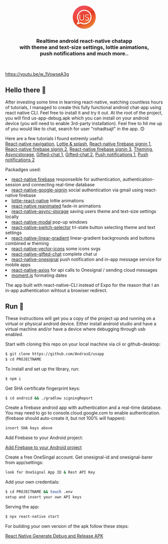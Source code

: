 <p align="center">
  <img src="https://github.com/AndrasE/raw-readme/blob/main/us-readme.png?raw=true" width="80">
</p>
<h3 align="center">
  Realtime android react-native chatapp
  <br>
  with theme and text-size settings, lottie animations, 
  <br>push notifications and much more..
</h3>
<br/>

https://youtu.be/w_1VowseA3g


## Hello there 👋

After investing some time in learning react-native, watching countless hours of tutorials, I managed to create this fully functional android chat-app using react native CLI. Feel free to install it and try it out. At the root of the project, you will find us-app-debug.apk which you can install on your android device (you will need to enable 3rd-party installation). Feel free to hit me up of you would like to chat, search for user "rohadtsajt" in the app. 😊
<br/>

<p>
Here are a few tutorials I found extremly useful: <br/>
<a
href="https://youtu.be/I7POH4acHV8?si=ujz9tW3-b0x1LFU8"
target="_blank"
rel="noopener noreferrer"
>React-native navigation</a>,
<a
href="https://youtu.be/mZXCOdIFg6Q?si=KGwVJEzNPHA6h1a_"
target="_blank"
rel="noopener noreferrer"
>Lottie & splash</a>,
<a
href="https://youtu.be/RkQpvlosGz0?si=jaUdyw3E8e13ly2e"
target="_blank"
rel="noopener noreferrer"
>React-native firebase signin 1</a>,
<a
href="https://youtu.be/8aARNaWR78Q?si=mJEqlk6ffdHqNXbN"
target="_blank"
rel="noopener noreferrer"
>React-native firebase signin 2</a>,
<a
href="https://youtu.be/RrGtyfo1wr0?si=_J5qp15yHs-VIO9Y"
target="_blank"
rel="noopener noreferrer"
>React-native firebase signin 3</a>,
<a
href="https://youtu.be/km1qm1Zz2lY?si=owQr0aFeMmk6fvqH"
target="_blank"
rel="noopener noreferrer"
>Theming</a>,
<a
href="https://youtu.be/PRGHWgTydyQ?si=b-pveeF2814-PduM"
target="_blank"
rel="noopener noreferrer"
>Asyncstorage</a>,
<a
href="https://youtu.be/Z0riAoqXrwo?si=dMS8Pf6LkjIvFCZK"
target="_blank"
rel="noopener noreferrer"
>Gifted-chat 1</a>,
<a
href="https://youtu.be/Z0riAoqXrwo?si=dMS8Pf6LkjIvFCZK"
target="_blank"
rel="noopener noreferrer"
>Gifted-chat 2</a>,
<a
href="https://youtu.be/Qcxa6dxfUFo?si=xZ3G5Cg0_FpmAU9Q"
target="_blank"
rel="noopener noreferrer"
>Push notifications 1</a>,
<a
href="https://youtu.be/X5kjfW1rfig?si=dW8S6h1CiG63fEMC"
target="_blank"
rel="noopener noreferrer"
>Push notifications 2</a>
</br>
</p>
<p>
Packadges used: 
<li><a
 href="https://rnfirebase.io/"
target="_blank"
rel="noopener noreferrer"
>react-native firebase</a> responseible for authentication, authentication-session and connecting real-time database  
</li>
<li><a
 href="https://github.com/react-native-google-signin/google-signin"
target="_blank"
rel="noopener noreferrer"
>react-native-google-signin</a> social authentication via gmail using react-native firebase
</li>
<li><a
 href="https://www.npmjs.com/package/lottie-react-native"
target="_blank"
rel="noopener noreferrer"
>lottie-react-native</a> lottie animations
</li>
<li><a
 href="https://docs.swmansion.com/react-native-reanimated/"
target="_blank"
rel="noopener noreferrer"
>react-native reanimated</a> fade-in animations
</li>
<li><a
 href="https://www.npmjs.com/package/@react-native-async-storage/async-storage"
target="_blank"
rel="noopener noreferrer"
>react-native-async-storage</a> saving users theme and text-size settings locally
</li>
<li><a
 href="https://www.npmjs.com/package/react-native-modal"
target="_blank"
rel="noopener noreferrer"
>react-native-modal</a> pop-up windows
</li>
<li><a
 href="https://www.npmjs.com/package/react-native-switch-selector"
target="_blank"
rel="noopener noreferrer"
>react-native-switch-selector</a> tri-state button selecting theme and text settings
</li>
<li><a
 href="https://www.npmjs.com/package/react-native-linear-gradient"
target="_blank"
rel="noopener noreferrer"
>react-native-linear-gradient</a> linear-gradient backgrounds and buttons combined w theming
</li>
<li><a
 href="https://www.npmjs.com/package/react-native-vector-icons"
target="_blank"
rel="noopener noreferrer"
>react-native-vector-icons</a> some icons svgs
</li>
<li><a
 href="https://www.npmjs.com/package/react-native-gifted-chat?activeTab=versions"
target="_blank"
rel="noopener noreferrer"
>react-native-gifted-chat</a> complete chat ui 
</li>
<li><a
 href="https://documentation.onesignal.com/docs/react-native-sdk-setup"
target="_blank"
rel="noopener noreferrer"
>react-native-onesignal</a> push notification and in-app message service for mobile apps
</li>
<li><a
 href="https://www.npmjs.com/package/react-native-axios"
target="_blank"
rel="noopener noreferrer"
>react-native-axios</a> for api calls to Onesignal / sending cloud messages
</li>
<li><a
 href="https://momentjs.com/"
target="_blank"
rel="noopener noreferrer"
>moment.js</a> formating dates
</li>
</p>
<p>
The app built with react-native-CLI instead of Expo for the reason that I an in-app authentication wihtout a browiser redirect. 
</p>

## Run 🚀

These instructions will get you a copy of the project up and running on a virtual or physical android device. Either install android studio and have a virtual machine and/or have a device where debugging through usb enabled.

Start with cloning this repo on your local machine via cli or github-desktop:

```sh
$ git clone https://github.com/AndrasE/usapp
$ cd PROJECTNAME
```

To install and set up the library, run:

```sh
$ npm i
```

Get SHA certificate fingerprint keys:

```sh
$ cd android && ./gradlew signingReport
```

Create a firebase android app with authentication and a real-time database. You may need to go to console.cloud.google.com to enable authentication. (firebase should auto-create it, but not 100% will happen):

```sh
insert SHA keys above
```
Add Firebase to your Android project:
<p>
<a
 href="https://firebase.google.com/docs/android/setup"
target="_blank"
rel="noopener noreferrer"
>Add Firebase to your Android project </a></p>
Create a free OneSingal account. Get onesignal-id and onesignal-barer from app/settings:

```sh
look for OneSignal App ID & Rest API Key
```

Add your own credentials:

```sh
$ cd PROJECTNAME && touch .env
setup and insert your own API keys
```



Serving the app:

```sh
$ npx react-native start
```

For building your own version of the apk follow these steps:

<p>
<a
 href="https://medium.com/geekculture/react-native-generate-apk-debug-and-release-apk-4e9981a2ea51"
target="_blank"
rel="noopener noreferrer"
>React Native Generate Debug and Release APK</a></p>

